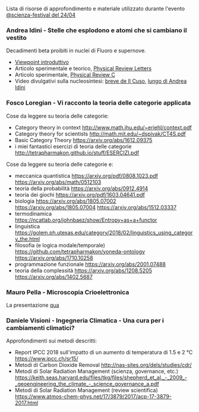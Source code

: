 Lista di risorse di approfondimento e materiale utilizzato durante l'evento [\@scienza-festival del 24/04](https://youtu.be/ipFdHysUXCA)

### Andrea Idini - Stelle che esplodono e atomi che si cambiano il vestito

Decadimenti beta proibiti in nuclei di Fluoro e supernove.
- [Viewpoint introduttivo](https://physics.aps.org/articles/v12/151)
- Articolo sperimentale e teorico, [Physical Review Letters](https://journals.aps.org/prc/abstract/10.1103/PhysRevC.100.065805)
- Articolo sperimentale, [Physical Review C](https://journals.aps.org/prc/abstract/10.1103/PhysRevC.100.065805)
- Video divulgativi sulla nucleosintesi: [breve de Il Cuso](https://www.youtube.com/watch?v=9xV3f9LzB6Q), [lungo di Andrea Idini](https://www.youtube.com/watch?v=8KSD0r82Qz4)

### Fosco Loregian - Vi racconto la teoria delle categorie applicata

Cose da leggere su teoria delle categorie:

- Category theory in context http://www.math.jhu.edu/~eriehl/context.pdf
- Category theory for scientists http://math.mit.edu/~dspivak/CT4S.pdf
- Basic Category Theory https://arxiv.org/abs/1612.09375
- i miei fantastici esercizi di teoria delle categorie http://tetrapharmakon.github.io/stuff/ESERCIZI.pdf

Cose da leggere su teoria delle categorie e:

- meccanica quantistica https://arxiv.org/pdf/0808.1023.pdf https://arxiv.org/abs/math/0512103
- teoria della probabilità https://arxiv.org/abs/0912.4914 
- teoria dei giochi https://arxiv.org/pdf/1603.04641.pdf
- biologia https://arxiv.org/abs/1805.07002 https://arxiv.org/abs/1805.07004 https://arxiv.org/abs/1512.03337
- termodinamica https://ncatlab.org/johnbaez/show/Entropy+as+a+functor
- linguistica https://golem.ph.utexas.edu/category/2018/02/linguistics_using_category_the.html
- filosofia (e logica modale/temporale) https://github.com/tetrapharmakon/yoneda-ontology https://arxiv.org/abs/1710.10258
- programmazione funzionale https://arxiv.org/abs/2001.07488
- teoria della complessità https://arxiv.org/abs/1208.5205 https://arxiv.org/abs/1402.5687

### Mauro Pella - Microscopia Crioelettronica

La presentazione [qua](./MauroPella.pdf)

### Daniele Visioni - Ingegneria Climatica - Una cura per i cambiamenti climatici?

Approfondimenti sui metodi descritti:

- Report IPCC 2018 sull'impatto di un aumento di temperatura di 1.5 e 2 °C https://www.ipcc.ch/sr15/
- Metodi di Carbon Dioxide Removal http://nas-sites.org/dels/studies/cdr/
- Metodi di Solar Radiation Management (scienza, governance, etc.) https://keith.seas.harvard.edu/files/tkg/files/shepherd_et_al._-_2009_-_geoengineering_the_climate_-_science_governance_a.pdf
- Metodi di Solar Radiation Management (review scientifica) https://www.atmos-chem-phys.net/17/3879/2017/acp-17-3879-2017.html
